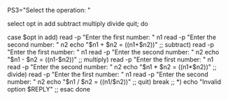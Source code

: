 PS3="Select the operation: "

select opt in add subtract multiply divide quit; do

  case $opt in
    add)
      read -p "Enter the first number: " n1
      read -p "Enter the second number: " n2
      echo "$n1 + $n2 = $(($n1+$n2))"
      ;;
    subtract)
      read -p "Enter the first number: " n1
      read -p "Enter the second number: " n2
      echo "$n1 - $n2 = $(($n1-$n2))"
      ;;
    multiply)
      read -p "Enter the first number: " n1
      read -p "Enter the second number: " n2
      echo "$n1 * $n2 = $(($n1*$n2))"
      ;;
    divide)
      read -p "Enter the first number: " n1
      read -p "Enter the second number: " n2
      echo "$n1 / $n2 = $(($n1/$n2))"
      ;;
    quit)
      break
      ;;
    *) 
      echo "Invalid option $REPLY"
      ;;
  esac
done
